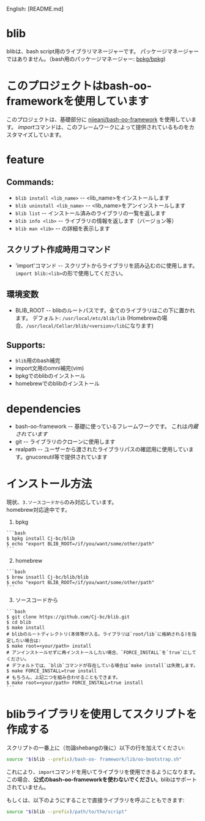 English: [README.md]

# blib
  blibは、bash script用のライブラリマネージャーです。
  パッケージマネージャーではありません。（bash用のパッケージマネージャー: [bpkg/bpkg](https://github.com/bpkg/bpkg))

# このプロジェクトはbash-oo-frameworkを使用しています

このプロジェクトは、基礎部分に [niieani/bash-oo-framework](https://github.com/niieani/bash-oo-framework) を使用しています。
*import*コマンドは、このフレームワークによって提供されているものをカスタマイズしています。

# feature

## Commands:
  * `blib install <lib_name>` -- <lib_name>をインストールします
  * `blib uninstall <lib_name>` -- <lib_name>をアンインストールします
  * `blib list` -- インストール済みのライブラリの一覧を返します
  * `blib info <lib>` -- ライブラリの情報を返します（バージョン等）
  * `blib man <lib>` -- <lib>の詳細を表示します

## スクリプト作成時用コマンド
  * 'import'コマンド  -- スクリプトからライブラリを読み込むのに使用します。 `import blib:<lib>`の形で使用してください。

## 環境変数
  * BLIB_ROOT -- blibのルートパスです。全てのライブラリはこの下に置かれます。 デフォルト: `/usr/local/etc/blib/lib`
                 (Homebrewの場合、`/usr/local/Cellar/blib/<version>/lib`になります)

## Supports:
  * `blib`用のbash補完
  * import文用のomni補完(vim)
  * bpkgでのblibのインストール
  * homebrewでのblibのインストール


# dependencies
  * bash-oo-framework -- 基礎に使っているフレームワークです。 これは*内蔵されています*
  * git -- ライブラリのクローンに使用します
  * realpath -- ユーザーから渡されたライブラリパスの確認用に使用しています。gnucoreutil等で提供されています


# インストール方法

  現状、`3.ソースコードから`のみ対応しています。  
  homebrew対応途中です。  

  1. bpkg

    ```bash
    $ bpkg install Cj-bc/blib
    $ echo "export BLIB_ROOT=/if/you/want/some/other/path"
    ```

  2. homebrew

    ```bash
    $ brew insatll Cj-bc/blib/blib
    $ echo "export BLIB_ROOT=/if/you/want/some/other/path"
    ```

  3. ソースコードから

    ```bash
    $ git clone https://github.com/Cj-bc/blib.git
    $ cd blib
    $ make install
    # blibのルートディレクトリ(本体等が入る。ライブラリは`root/lib`に格納される)を指定したい場合は:
    $ make root=<your/path> install
    # アンインストールせずに再インストールしたい場合、`FORCE_INSTALL`を`true`にしてください。
    # デフォルトでは、`blib`コマンドが存在している場合は`make install`は失敗します。
    $ make FORCE_INSTALL=true install
    # もちろん、上記二つを組み合わせることもできます。
    $ make root=<your/path> FORCE_INSTALL=true install
    ```

# blibライブラリを使用してスクリプトを作成する

スクリプトの一番上に（勿論shebangの後に）以下の行を加えてください:


```bash
source "$(blib --prefix)/bash-oo- framework/lib/oo-bootstrap.sh"
```

これにより、`import`コマンドを用いてライブラリを使用できるようになります。  
この場合、**公式のbash-oo-frameworkを使わないでください**。blibはサポートされていません。  

もしくは、以下のようにすることで直接ライブラリを呼ぶこともできます:

```bash
source "$(blib --prefix)/path/to/the/script"
```

